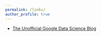 ```yaml
---
permalink: /links/
author_profile: true
---
```


* [The Unofficial Google Data Science Blog](http://www.unofficialgoogledatascience.com/)

